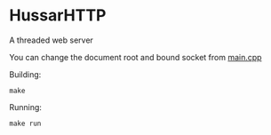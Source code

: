 # HussarHTTP
A threaded web server

You can change the document root and bound socket from [main.cpp](./src/main.cpp)

Building:

    make

Running:

    make run
